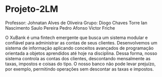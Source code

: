 # Projeto-2LM

Professor:  Johnatan Alves de Oliveira
Grupo:  Diogo Chaves Torre
        Ian Nascimento
        Saulo Pereira
        Pedro Afonso
        Victor Friche

O XuBank é uma fintech emergente que busca um sistema modular e confiável para administrar as contas de seus clientes. Desenvolvemos um sistema de informação aplicando conceitos avançados de programação orientada a objetos aprendidos até hoje na disciplina. Dessa forma, nosso sistema controla as contas dos clientes, descontando mensalmente as taxas, impostos e coisas do tipo. O nosso banco não pode levar prejuízo, por exemplo,  permitindo operações sem descontar as taxas e impostos.
